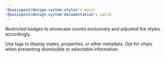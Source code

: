 ```yaml
---
'@swisspost/design-system-styles': major
'@swisspost/design-system-documentation': patch
---
```


Restricted badges to showcase counts exclusively and adjusted the styles accordingly.

Use tags to display states, properties, or other metadata.
Opt for chips when presenting dismissible or selectable information.